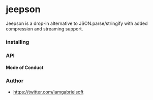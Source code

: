 # jeepson

Jeepson is a drop-in alternative to JSON.parse/stringify with added compression and streaming support.


### installing 


### API


#### Mode of Conduct 


### Author 
 - https://twitter.com/iamgabrielsoft
